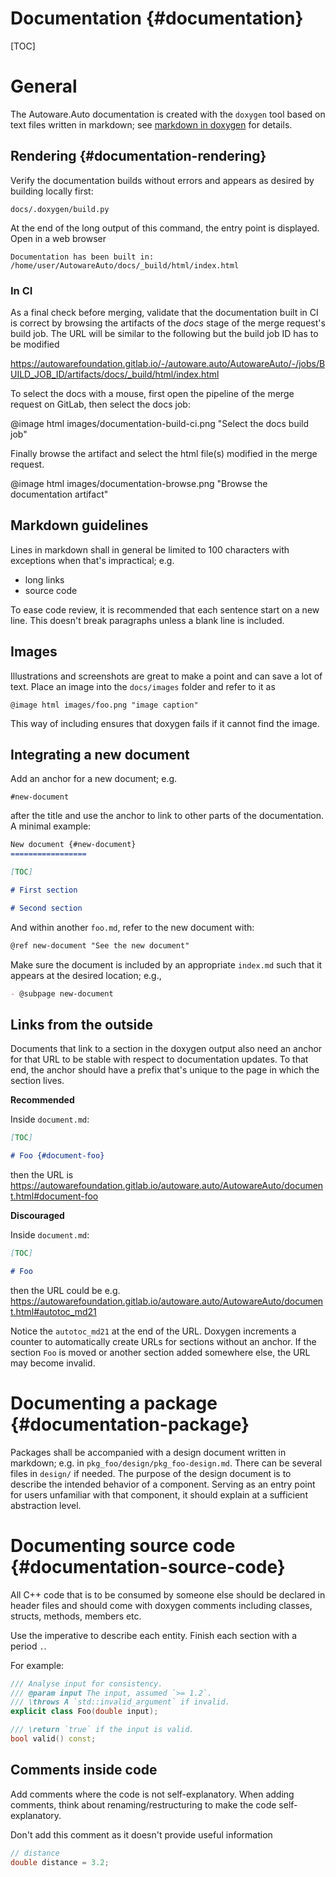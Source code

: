 Documentation {#documentation}
=============

[TOC]

# General

The Autoware.Auto documentation is created with the `doxygen` tool based on text files written in
markdown; see [markdown in doxygen](https://www.doxygen.nl/manual/markdown.html) for details.

## Rendering {#documentation-rendering}

Verify the documentation builds without errors and appears as desired by building locally first:

    docs/.doxygen/build.py

At the end of the long output of this command, the entry point is displayed. Open in a web browser

    Documentation has been built in: /home/user/AutowareAuto/docs/_build/html/index.html

### In CI

As a final check before merging, validate that the documentation built in CI is correct by browsing
the artifacts of the *docs* stage of the merge request's build job. The URL will be similar to the
following but the build job ID has to be modified

https://autowarefoundation.gitlab.io/-/autoware.auto/AutowareAuto/-/jobs/BUILD_JOB_ID/artifacts/docs/_build/html/index.html

To select the docs with a mouse, first open the pipeline of the merge request on GitLab, then select the docs job:

@image html images/documentation-build-ci.png "Select the docs build job"

Finally browse the artifact and select the html file(s) modified in the merge request.

@image html images/documentation-browse.png "Browse the documentation artifact"

## Markdown guidelines

Lines in markdown shall in general be limited to 100 characters with exceptions when that's
impractical; e.g.

- long links
- source code

To ease code review, it is recommended that each sentence start on a new line.
This doesn't break paragraphs unless a blank line is included.

## Images

Illustrations and screenshots are great to make a point and can save a lot of text. Place an image
into the `docs/images` folder and refer to it as

    @image html images/foo.png "image caption"

This way of including ensures that doxygen fails if it cannot find the image.

## Integrating a new document

Add an anchor for a new document; e.g.

    #new-document

after the title and use the anchor to link to other parts of the documentation. A minimal example:

```md
New document {#new-document}
=================

[TOC]

# First section

# Second section
```

And within another `foo.md`, refer to the new document with:

```md
@ref new-document "See the new document"
```

Make sure the document is included by an appropriate `index.md` such that it appears at the desired
location; e.g.,

```md
- @subpage new-document
```

## Links from the outside

Documents that link to a section in the doxygen output also need an anchor for that URL to be stable with respect to
documentation updates. To that end, the anchor should have a prefix that's unique to the page in which the section
lives.

**Recommended**

Inside `document.md`:

```md
[TOC]

# Foo {#document-foo}
```

then the URL is https://autowarefoundation.gitlab.io/autoware.auto/AutowareAuto/document.html#document-foo

**Discouraged**

Inside `document.md`:

```md
[TOC]

# Foo
```

then the URL could be e.g. https://autowarefoundation.gitlab.io/autoware.auto/AutowareAuto/document.html#autotoc_md21

Notice the `autotoc_md21` at the end of the URL. Doxygen increments a counter to automatically
create URLs for sections without an anchor. If the section `Foo` is moved or another section added somewhere else, the URL may become invalid.

# Documenting a package {#documentation-package}

Packages shall be accompanied with a design document written in markdown; e.g. in
`pkg_foo/design/pkg_foo-design.md`. There can be several files in `design/` if needed. The purpose
of the design document is to describe the intended behavior of a component. Serving as an entry
point for users unfamiliar with that component, it should explain at a sufficient abstraction level.

# Documenting source code {#documentation-source-code}

All C++ code that is to be consumed by someone else should be declared in header files and should
come with doxygen comments including classes, structs, methods, members etc.

Use the imperative to describe each entity. Finish each section with a period `.`.

For example:

```c++
/// Analyse input for consistency.
/// @param input The input, assumed `>= 1.2`.
/// \throws A `std::invalid_argument` if invalid.
explicit class Foo(double input);

/// \return `true` if the input is valid.
bool valid() const;
```

## Comments inside code

Add comments where the code is not self-explanatory. When adding comments, think about
renaming/restructuring to make the code self-explanatory.

Don't add this comment as it doesn't provide useful information

```c++
// distance
double distance = 3.2;
```
